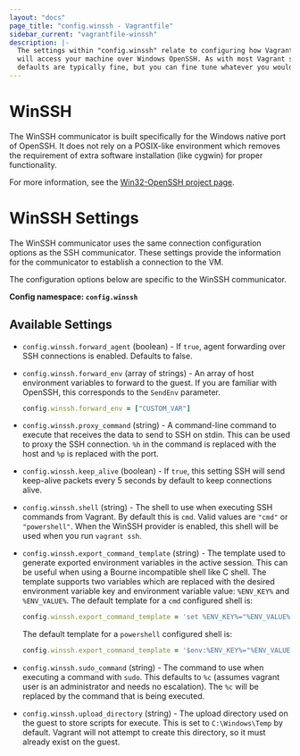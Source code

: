 ```yaml
---
layout: "docs"
page_title: "config.winssh - Vagrantfile"
sidebar_current: "vagrantfile-winssh"
description: |-
  The settings within "config.winssh" relate to configuring how Vagrant
  will access your machine over Windows OpenSSH. As with most Vagrant settings, the
  defaults are typically fine, but you can fine tune whatever you would like.
---
```


# WinSSH

The WinSSH communicator is built specifically for the Windows native
port of OpenSSH. It does not rely on a POSIX-like environment which
removes the requirement of extra software installation (like cygwin)
for proper functionality.

For more information, see the [Win32-OpenSSH project page](https://github.com/PowerShell/Win32-OpenSSH/).

# WinSSH Settings

The WinSSH communicator uses the same connection configuration options
as the SSH communicator. These settings provide the information for the
communicator to establish a connection to the VM.

The configuration options below are specific to the WinSSH communicator.

**Config namespace: `config.winssh`**

## Available Settings

* `config.winssh.forward_agent` (boolean) - If `true`, agent forwarding over SSH
connections is enabled. Defaults to false.

* `config.winssh.forward_env` (array of strings) - An array of host environment
variables to forward to the guest. If you are familiar with OpenSSH, this corresponds
to the `SendEnv` parameter.

    ```ruby
    config.winssh.forward_env = ["CUSTOM_VAR"]
    ```
* `config.winssh.proxy_command` (string) - A command-line command to execute that
receives the data to send to SSH on stdin. This can be used to proxy the SSH connection.
`%h` in the command is replaced with the host and `%p` is replaced with the port.

* `config.winssh.keep_alive` (boolean) - If `true`, this setting SSH will send keep-alive
packets every 5 seconds by default to keep connections alive.

* `config.winssh.shell` (string) - The shell to use when executing SSH commands from
Vagrant. By default this is `cmd`. Valid values are `"cmd"` or `"powershell"`.
When the WinSSH provider is enabled, this shell will be used when you run `vagrant ssh`.

* `config.winssh.export_command_template` (string) - The template used to generate
exported environment variables in the active session. This can be useful
when using a Bourne incompatible shell like C shell. The template supports
two variables which are replaced with the desired environment variable key and
environment variable value: `%ENV_KEY%` and `%ENV_VALUE%`. The default template
for a `cmd` configured shell is:

    ```ruby
    config.winssh.export_command_template = 'set %ENV_KEY%="%ENV_VALUE%"'
    ```

    The default template for a `powershell` configured shell is:

    ```ruby
    config.winssh.export_command_template = '$env:%ENV_KEY%="%ENV_VALUE%"'
    ```

* `config.winssh.sudo_command` (string) - The command to use when executing a command
with `sudo`. This defaults to `%c` (assumes vagrant user is an administrator
and needs no escalation). The `%c` will be replaced by the command that is
being executed.

* `config.winssh.upload_directory` (string) - The upload directory used on the guest
to store scripts for execute. This is set to `C:\Windows\Temp` by default.
Vagrant will not attempt to create this directory, so it must already exist on
the guest.
